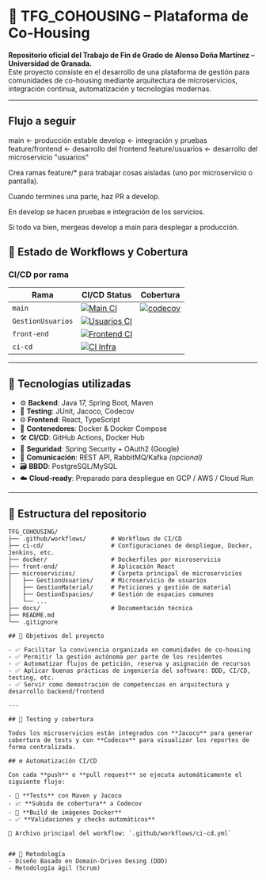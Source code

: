 # 🏡 TFG_COHOUSING – Plataforma de Co-Housing

**Repositorio oficial del Trabajo de Fin de Grado de Alonso Doña Martínez – Universidad de Granada.**  
Este proyecto consiste en el desarrollo de una plataforma de gestión para comunidades de co-housing mediante arquitectura de microservicios, integración continua, automatización y tecnologías modernas.

---
## Flujo a seguir
main             ← producción estable
develop          ← integración y pruebas
feature/frontend ← desarrollo del frontend
feature/usuarios ← desarrollo del microservicio "usuarios"

Crea ramas feature/* para trabajar cosas aisladas (uno por microservicio o pantalla).

Cuando termines una parte, haz PR a develop.

En develop se hacen pruebas e integración de los servicios.

Si todo va bien, mergeas develop a main para desplegar a producción.

## 🚧 Estado de Workflows y Cobertura

### CI/CD por rama

| Rama | CI/CD Status | Cobertura |
|------|--------------|-----------|
| `main` | [![Main CI](https://github.com/alonsodm12/TFG_COHOUSING/actions/workflows/ci-cd.yml/badge.svg?branch=main)](https://github.com/alonsodm12/TFG_COHOUSING/actions/workflows/ci-cd.yml) | [![codecov](https://codecov.io/gh/alonsodm12/TFG_COHOUSING/branch/main/graph/badge.svg?token=BEeK9qXuVn)](https://codecov.io/gh/alonsodm12/TFG_COHOUSING) |
| `GestionUsuarios` | [![Usuarios CI](https://github.com/alonsodm12/TFG_COHOUSING/actions/workflows/ci-cd.yml/badge.svg?branch=GestionUsuarios)](https://github.com/alonsodm12/TFG_COHOUSING/actions/workflows/ci-cd.yml) | |
| `front-end` | [![Frontend CI](https://github.com/alonsodm12/TFG_COHOUSING/actions/workflows/ci-cd.yml/badge.svg?branch=front-end)](https://github.com/alonsodm12/TFG_COHOUSING/actions/workflows/ci-cd.yml) | |
| `ci-cd` | [![CI Infra](https://github.com/alonsodm12/TFG_COHOUSING/actions/workflows/ci-cd.yml/badge.svg?branch=ci-cd)](https://github.com/alonsodm12/TFG_COHOUSING/actions/workflows/ci-cd.yml) | |

---

## 🔧 Tecnologías utilizadas

- ⚙️ **Backend**: Java 17, Spring Boot, Maven  
- 🧪 **Testing**: JUnit, Jacoco, Codecov  
- 🌐 **Frontend**: React, TypeScript  
- 🐳 **Contenedores**: Docker & Docker Compose  
- 🛠️ **CI/CD**: GitHub Actions, Docker Hub  
- 🔐 **Seguridad**: Spring Security + OAuth2 (Google)  
- 📡 **Comunicación**: REST API, RabbitMQ/Kafka *(opcional)*  
- 🗃️ **BBDD**: PostgreSQL/MySQL  
- ☁️ **Cloud-ready**: Preparado para despliegue en GCP / AWS / Cloud Run  

---

## 🧱 Estructura del repositorio

```plaintext
TFG_COHOUSING/
├── .github/workflows/       # Workflows de CI/CD
├── ci-cd/                   # Configuraciones de despliegue, Docker, Jenkins, etc.
├── docker/                  # Dockerfiles por microservicio
├── front-end/               # Aplicación React
├── microservicios/          # Carpeta principal de microservicios
│   ├── GestionUsuarios/     # Microservicio de usuarios
│   ├── GestionMaterial/     # Peticiones y gestión de material
│   ├── GestionEspacios/     # Gestión de espacios comunes
│   └── ...
├── docs/                    # Documentación técnica
├── README.md
└── .gitignore

## 🎯 Objetivos del proyecto

- ✅ Facilitar la convivencia organizada en comunidades de co-housing  
- ✅ Permitir la gestión autónoma por parte de los residentes  
- ✅ Automatizar flujos de petición, reserva y asignación de recursos  
- ✅ Aplicar buenas prácticas de ingeniería del software: DDD, CI/CD, testing, etc.  
- ✅ Servir como demostración de competencias en arquitectura y desarrollo backend/frontend  

---

## 🧪 Testing y cobertura

Todos los microservicios están integrados con **Jacoco** para generar cobertura de tests y con **Codecov** para visualizar los reportes de forma centralizada.

## ⚙️ Automatización CI/CD

Con cada **push** o **pull request** se ejecuta automáticamente el siguiente flujo:

- 🧪 **Tests** con Maven y Jacoco  
- 📈 **Subida de cobertura** a Codecov  
- 🐳 **Build de imágenes Docker**  
- ✅ **Validaciones y checks automáticos**  

🔧 Archivo principal del workflow: `.github/workflows/ci-cd.yml`


## 🧠 Metodología
- Diseño Basado en Domain-Driven Desing (DDD)
- Metodología ágil (Scrum)

